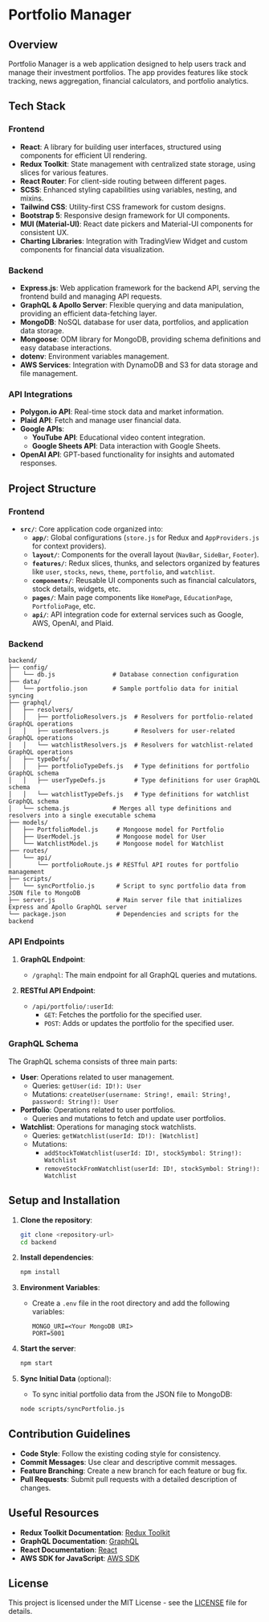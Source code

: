 
# Portfolio Manager

## Overview
Portfolio Manager is a web application designed to help users track and manage their investment portfolios. The app provides features like stock tracking, news aggregation, financial calculators, and portfolio analytics.

## Tech Stack

### Frontend
- **React**: A library for building user interfaces, structured using components for efficient UI rendering.
- **Redux Toolkit**: State management with centralized state storage, using slices for various features.
- **React Router**: For client-side routing between different pages.
- **SCSS**: Enhanced styling capabilities using variables, nesting, and mixins.
- **Tailwind CSS**: Utility-first CSS framework for custom designs.
- **Bootstrap 5**: Responsive design framework for UI components.
- **MUI (Material-UI)**: React date pickers and Material-UI components for consistent UX.
- **Charting Libraries**: Integration with TradingView Widget and custom components for financial data visualization.

### Backend
- **Express.js**: Web application framework for the backend API, serving the frontend build and managing API requests.
- **GraphQL & Apollo Server**: Flexible querying and data manipulation, providing an efficient data-fetching layer.
- **MongoDB**: NoSQL database for user data, portfolios, and application data storage.
- **Mongoose**: ODM library for MongoDB, providing schema definitions and easy database interactions.
- **dotenv**: Environment variables management.
- **AWS Services**: Integration with DynamoDB and S3 for data storage and file management.

### API Integrations
- **Polygon.io API**: Real-time stock data and market information.
- **Plaid API**: Fetch and manage user financial data.
- **Google APIs**:
  - **YouTube API**: Educational video content integration.
  - **Google Sheets API**: Data interaction with Google Sheets.
- **OpenAI API**: GPT-based functionality for insights and automated responses.

## Project Structure

### Frontend
- **`src/`**: Core application code organized into:
  - **`app/`**: Global configurations (`store.js` for Redux and `AppProviders.js` for context providers).
  - **`layout/`**: Components for the overall layout (`NavBar`, `SideBar`, `Footer`).
  - **`features/`**: Redux slices, thunks, and selectors organized by features like `user`, `stocks`, `news`, `theme`, `portfolio`, and `watchlist`.
  - **`components/`**: Reusable UI components such as financial calculators, stock details, widgets, etc.
  - **`pages/`**: Main page components like `HomePage`, `EducationPage`, `PortfolioPage`, etc.
  - **`api/`**: API integration code for external services such as Google, AWS, OpenAI, and Plaid.

### Backend
```
backend/
├── config/
│   └── db.js                # Database connection configuration
├── data/
│   └── portfolio.json       # Sample portfolio data for initial syncing
├── graphql/
│   ├── resolvers/
│   │   ├── portfolioResolvers.js  # Resolvers for portfolio-related GraphQL operations
│   │   ├── userResolvers.js       # Resolvers for user-related GraphQL operations
│   │   └── watchlistResolvers.js  # Resolvers for watchlist-related GraphQL operations
│   ├── typeDefs/
│   │   ├── portfolioTypeDefs.js   # Type definitions for portfolio GraphQL schema
│   │   ├── userTypeDefs.js        # Type definitions for user GraphQL schema
│   │   └── watchlistTypeDefs.js   # Type definitions for watchlist GraphQL schema
│   └── schema.js            # Merges all type definitions and resolvers into a single executable schema
├── models/
│   ├── PortfolioModel.js     # Mongoose model for Portfolio
│   ├── UserModel.js          # Mongoose model for User
│   └── WatchlistModel.js     # Mongoose model for Watchlist
├── routes/
│   └── api/
│       └── portfolioRoute.js # RESTful API routes for portfolio management
├── scripts/
│   └── syncPortfolio.js      # Script to sync portfolio data from JSON file to MongoDB
├── server.js                 # Main server file that initializes Express and Apollo GraphQL server
└── package.json              # Dependencies and scripts for the backend
```

### API Endpoints

1. **GraphQL Endpoint**:
   - `/graphql`: The main endpoint for all GraphQL queries and mutations.
   
2. **RESTful API Endpoint**:
   - `/api/portfolio/:userId`: 
     - `GET`: Fetches the portfolio for the specified user.
     - `POST`: Adds or updates the portfolio for the specified user.

### GraphQL Schema

The GraphQL schema consists of three main parts:
- **User**: Operations related to user management.
  - Queries: `getUser(id: ID!): User`
  - Mutations: `createUser(username: String!, email: String!, password: String!): User`
- **Portfolio**: Operations related to user portfolios.
  - Queries and mutations to fetch and update user portfolios.
- **Watchlist**: Operations for managing stock watchlists.
  - Queries: `getWatchlist(userId: ID!): [Watchlist]`
  - Mutations: 
    - `addStockToWatchlist(userId: ID!, stockSymbol: String!): Watchlist`
    - `removeStockFromWatchlist(userId: ID!, stockSymbol: String!): Watchlist`

## Setup and Installation

1. **Clone the repository**:
   ```bash
   git clone <repository-url>
   cd backend
   ```

2. **Install dependencies**:
   ```bash
   npm install
   ```

3. **Environment Variables**:
   - Create a `.env` file in the root directory and add the following variables:
     ```
     MONGO_URI=<Your MongoDB URI>
     PORT=5001
     ```

4. **Start the server**:
   ```bash
   npm start
   ```

5. **Sync Initial Data** (optional):
   - To sync initial portfolio data from the JSON file to MongoDB:
   ```bash
   node scripts/syncPortfolio.js
   ```

## Contribution Guidelines
- **Code Style**: Follow the existing coding style for consistency.
- **Commit Messages**: Use clear and descriptive commit messages.
- **Feature Branching**: Create a new branch for each feature or bug fix.
- **Pull Requests**: Submit pull requests with a detailed description of changes.

## Useful Resources
- **Redux Toolkit Documentation**: [Redux Toolkit](https://redux-toolkit.js.org/)
- **GraphQL Documentation**: [GraphQL](https://graphql.org/learn/)
- **React Documentation**: [React](https://reactjs.org/)
- **AWS SDK for JavaScript**: [AWS SDK](https://docs.aws.amazon.com/sdk-for-javascript/)

## License
This project is licensed under the MIT License - see the [LICENSE](LICENSE) file for details.
